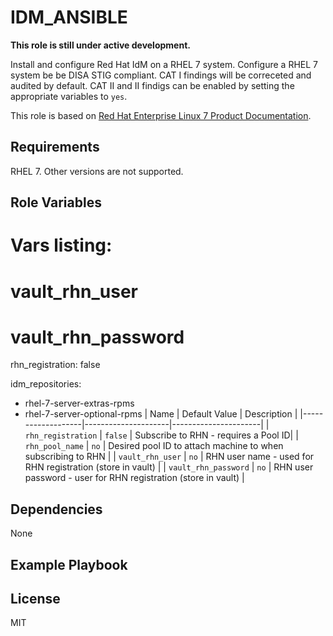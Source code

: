 IDM_ANSIBLE
================

**This role is still under active development.**

Install and configure Red Hat IdM on a RHEL 7 system.
Configure a RHEL 7 system be be DISA STIG compliant. CAT I findings will be correceted and audited by default. CAT II and II findigs can be enabled by setting the appropriate variables to `yes`.

This role is based on [Red Hat Enterprise Linux 7 Product Documentation](https://access.redhat.com/documentation/en-us/red_hat_enterprise_linux/7/html/linux_domain_identity_authentication_and_policy_guide/p.install).


Requirements
------------

RHEL 7. Other versions are not supported.

Role Variables
--------------
# Vars listing:
# vault_rhn_user
# vault_rhn_password

rhn_registration: false

idm_repositories:
  - rhel-7-server-extras-rpms
  - rhel-7-server-optional-rpms
| Name              | Default Value       | Description          |
|-------------------|---------------------|----------------------|
| `rhn_registration` | `false` | Subscribe to RHN - requires a Pool ID|
| `rhn_pool_name` | `no` | Desired pool ID to attach machine to when subscribing to RHN |
| `vault_rhn_user` | `no` | RHN user name - used for RHN registration (store in vault) |
| `vault_rhn_password` | `no` | RHN user password - user for RHN registration (store in vault) |

<!-- idm_fqdn
idm_admin_password
idm_password
idm_domain
idm_realm
idm_services
idm_repositories
idm_packages
common_packages -->

Dependencies
------------

None

Example Playbook
----------------


License
-------

MIT
